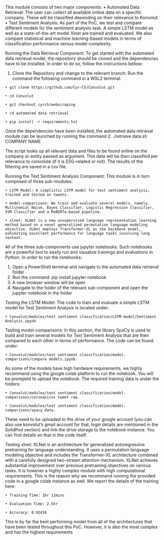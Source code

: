 
This module consists of two major components:
  • Automated Data Retrieval: The user can collect all available online data on a specific company. These will be classified depending on their relevance to Konvolut.
  • Text Sentiment Analysis: As part of the PoC, we test and compare different models for the sentiment analysis task. A simple LSTM model as well as a state-of-the-art model Xlnet are trained and evaluated. We also compare statistical and machine learning-based models in terms of classification performance versus model complexity.
  
Running the Data Retrieval Component:
To get started with the automated data retrieval model, the repository should be cloned and the dependencies have to be installed. In order to do so, follow the instructions bellow:
  1. Clone the Repository and change to the relevant branch: Run the command the
  following command in a WSL2 terminal.
  
    • git clone https://github.com/Cyr-Ch/Convolut.git
    
    • cd Convolut
    
    • git checkout cyrch/webscraping
    
    • cd automated data retrieval
    
    • pip install -r requirements.txt
    
Once the dependencies have been installed, the automated data retrieval module can be launched by running the command
  2. ./retrieve data.sh COMPANY NAME
  
The script looks up all relevant data and files to be found online on the company or entity passed as argument. This data will be then classified per relevance to convolute (if it is ESG-related or not). The results of the filtering are saved in a csv file.

Running the Text Sentiment Analysis Component:
This module is in turn composed of three sub-modules:

    • LSTM Model: A simplistic LSTM model for text sentiment analysis, trained and tested on tweets.

    • model-comparisons: We train and evaluate several models, namely, Multinomial Naive, Bayes Classifier, Logistic Regression Classifier, SVM Classifier and a RoBERTa-based pipeline.

    • xlnet: XLNet is a new unsupervised language representation learning method based on a novel generalized permutation language modeling objective. XLNet employs Transformer-XL as the backbone model, exhibiting excellent performance for language tasks involving long context.

All of the three sub-components use jupyter notebooks. Such notebooks are a powerful tool to easily run and visualize trainings and evaluations in Python. In order to run the notebooks:
  1. Open a PowerShell terminal and navigate to the automated data retrieval folder
  2. Run the command: pip install jupyter notebook
  3. A new browser window will be open
  4. Navigate to the folder of the relevant sub-component and open the jupyter notebook in the
  folder
  
Testing the LSTM Model: 
The code to train and evaluate a simple LSTM model for Test Sentiment Analysis is located under:

    • Convolut/modules/text sentiment classification/LSTM model/Sentiment Analysis.ipynb
  
Testing model-comparisons: 
In this section, the library SpaCy is used to build and train several models for Text Sentiment Analysis that are then compared to each other in terms of
performance. The code can be found under:

    • Convolut/modules/text sentiment classification/model-comparisons/compare models.ipynb.
  As some of the models have high hardware requirements, we highly recommand using the google colab platform to run the notebook. You will be prompted to upload the notebook. The required training data is under the folders:

    • Convolut/modules/text sentiment classification/model-comparisons/coronavirus tweet raw.

    • Convolut/modules/text sentiment classification/model-comparisons/spacy data.
  
These need to be uploaded to the drive of your google account (you can also use konvolut’s gmail account for that, login details are mentioned in the SolidPod section) and link the drive storage to the notebook instance. You can find details on that in the code itself.

Testing xlnet: 
XLNet is an architecture for generalized autoregressive pretraining for language understanding. It uses a permutation language modeling objective and includes the Transformer-XL architecture combined with a carefully designed two-stream attention mechanism. XLNet achieves substantial improvement over previous pretraining objectives on various tasks. It is however a highly complex module with high computational requirements. This is the reason why we recommand running the provided code in a google colab instance as well. We report the details of the training here:

    • Training Time: 1hr 11mins

    • Evaluation Time: 2.5hr

    • Accuracy: 0.92416
    
This is by far the best performing model from all of the architectures that have been tested throughout this PoC. However, it is also the most complex and has the highest requirements
